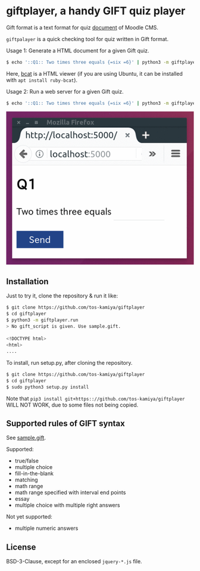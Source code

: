 # giftplayer, a handy GIFT quiz player

Gift format is a text format for quiz [document](https://docs.moodle.org/23/en/GIFT_format) of Moodle CMS.

`giftpalayer` is a quick checking tool for quiz written in Gift format.

Usage 1: Generate a HTML document for a given Gift quiz.

```sh
$ echo '::Q1:: Two times three equals {=six =6}' | python3 -m giftplayer.run - | bcat
```

Here, [bcat](https://rtomayko.github.io/bcat/) is a HTML viewer (if you are using Ubuntu, it can be installed with `apt install ruby-bcat`).

Usage 2: Run a web server for a given Gift quiz.

```sh
$ echo '::Q1:: Two times three equals {=six =6}' | python3 -m giftplayer.run -w -
```

![screenplay](images/screenplay.gif)

## Installation

Just to try it, clone the repository & run it like:

```sh
$ git clone https://github.com/tos-kamiya/giftplayer
$ cd giftplayer
$ python3 -m giftplayer.run
> No gift_script is given. Use sample.gift.

<!DOCTYPE html>
<html>
....
```

To install, run setup.py, after cloning the repository.

```sh
$ git clone https://github.com/tos-kamiya/giftplayer
$ cd giftplayer
$ sudo python3 setup.py install
```
Note that `pip3 install git+https:://github.com/tos-kamiya/giftplayer` WILL NOT WORK, due to some files not being copied.

## Supported rules of GIFT syntax

See [sample.gift](giftplay/sample.gift).

Supported:

* true/false
* multiple choice
* fill-in-the-blank
* matching
* math range
* math range specified with interval end points
* essay
* multiple choice with multiple right answers

Not yet supported:

* multiple numeric answers

## License

BSD-3-Clause, except for an enclosed `jquery-*.js` file.

